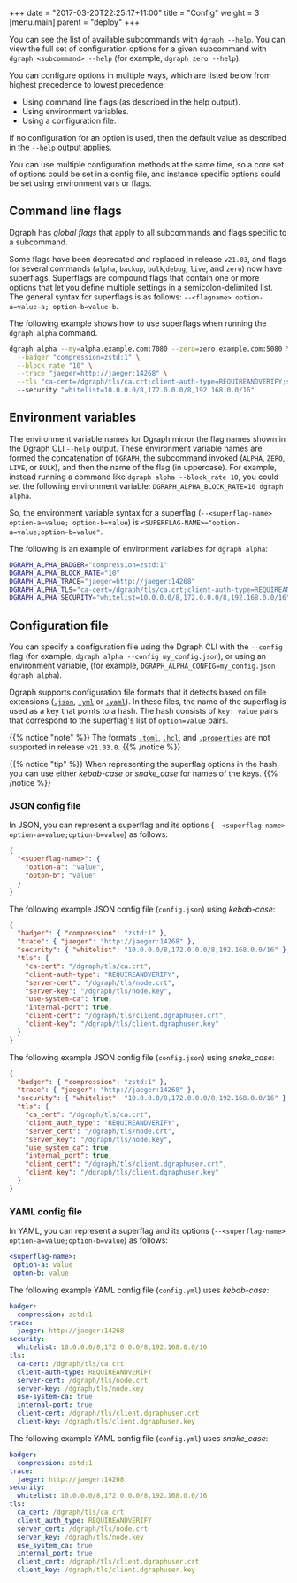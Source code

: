 +++
date = "2017-03-20T22:25:17+11:00"
title = "Config"
weight = 3
[menu.main]
    parent = "deploy"
+++


You can see the list of available subcommands with `dgraph --help`.  You can view the full set of configuration options for a given subcommand with `dgraph <subcommand> --help` (for example, `dgraph zero --help`).

You can configure options in multiple ways, which are listed below from highest precedence to lowest precedence:

- Using command line flags (as described in the help output).
- Using environment variables.
- Using a configuration file.

If no configuration for an option is used, then the default value as described
in the `--help` output applies.

You can use multiple configuration methods at the same time, so a core
set of options could be set in a config file, and instance specific options
could be set using environment vars or flags.

## Command line flags

Dgraph has *global flags* that apply to all subcommands and flags specific to a subcommand.

Some flags have been deprecated and replaced in release `v21.03`, and flags for several commands (`alpha`, `backup`, `bulk`,`debug`, `live`, and `zero`) now have superflags. Superflags are compound flags that contain
one or more options that let you define multiple settings in a semicolon-delimited
list. The general syntax for superflags is as follows: `--<flagname> option-a=value-a; option-b=value-b`.

The following example shows how to use superflags when running the `dgraph alpha` command.

```bash
dgraph alpha --my=alpha.example.com:7080 --zero=zero.example.com:5080 \
  --badger "compression=zstd:1" \
  --block_rate "10" \
  --trace "jaeger=http://jaeger:14268" \
  --tls "ca-cert=/dgraph/tls/ca.crt;client-auth-type=REQUIREANDVERIFY;server-cert=/dgraph/tls/node.crt;server-key=/dgraph/tls/node.key;use-system-ca=true;internal-port=true;client-cert=/dgraph/tls/client.dgraphuser.crt;client-key=/dgraph/tls/client.dgraphuser.key"
  --security "whitelist=10.0.0.0/8,172.0.0.0/8,192.168.0.0/16"
```

## Environment variables

The environment variable names for Dgraph mirror the flag names shown in the Dgraph CLI `--help` output. These environment variable names are formed the concatenation of `DGRAPH`, the subcommand invoked (`ALPHA`, `ZERO`, `LIVE`, or `BULK`), and then the name of the flag (in uppercase). For example, instead running a command like `dgraph alpha --block_rate 10`, you could set the following environment variable: `DGRAPH_ALPHA_BLOCK_RATE=10 dgraph alpha`.

So, the environment variable syntax for a superflag (`--<superflag-name> option-a=value; option-b=value`) is `<SUPERFLAG-NAME>="option-a=value;option-b=value"`.

The following is an example of environment variables for `dgraph alpha`:

```bash
DGRAPH_ALPHA_BADGER="compression=zstd:1"
DGRAPH_ALPHA_BLOCK_RATE="10"
DGRAPH_ALPHA_TRACE="jaeger=http://jaeger:14268"
DGRAPH_ALPHA_TLS="ca-cert=/dgraph/tls/ca.crt;client-auth-type=REQUIREANDVERIFY;server-cert=/dgraph/tls/node.crt;server-key=/dgraph/tls/node.key;use-system-ca=true;internal-port=true;client-cert=/dgraph/tls/client.dgraphuser.crt;client-key=/dgraph/tls/client.dgraphuser.key"
DGRAPH_ALPHA_SECURITY="whitelist=10.0.0.0/8,172.0.0.0/8,192.168.0.0/16"
```

## Configuration file

You can specify a configuration file using the Dgraph CLI with the `--config` flag (for example,
`dgraph alpha --config my_config.json`), or using an environment variable, (for example, `DGRAPH_ALPHA_CONFIG=my_config.json dgraph alpha`).

Dgraph supports configuration file formats that it detects based on file extensions ([`.json`](https://www.json.org/json-en.html), [`.yml`](https://yaml.org/) or [`.yaml`](https://yaml.org/)).  In these files, the name of the superflag is used as a key that points to a hash. The hash consists of `key: value` pairs that correspond to the superflag's list of `option=value` pairs.


{{% notice "note" %}}
The formats [`.toml`](https://toml.io/en/), [`.hcl`](https://github.com/hashicorp/hcl), and [`.properties`](https://en.wikipedia.org/wiki/.properties) are not supported in release `v21.03.0`.
{{% /notice %}}

{{% notice "tip" %}}
When representing the superflag options in the hash, you can use either *kebab-case* or *snake_case* for names of the keys.
{{% /notice %}}

### JSON config file

In JSON, you can represent a superflag and its options (`--<superflag-name>
option-a=value;option-b=value`) as follows:

```json
{
  "<superflag-name>": {
    "option-a": "value",
    "opton-b": "value"
  }
}
```

The following example JSON config file (`config.json`) using *kebab-case*:

```json
{
  "badger": { "compression": "zstd:1" },
  "trace": { "jaeger": "http://jaeger:14268" },
  "security": { "whitelist": "10.0.0.0/8,172.0.0.0/8,192.168.0.0/16" },
  "tls": {
    "ca-cert": "/dgraph/tls/ca.crt",
    "client-auth-type": "REQUIREANDVERIFY",
    "server-cert": "/dgraph/tls/node.crt",
    "server-key": "/dgraph/tls/node.key",
    "use-system-ca": true,
    "internal-port": true,
    "client-cert": "/dgraph/tls/client.dgraphuser.crt",
    "client-key": "/dgraph/tls/client.dgraphuser.key"
  }
}
```

The following example JSON config file (`config.json`) using *snake_case*:

```json
{
  "badger": { "compression": "zstd:1" },
  "trace": { "jaeger": "http://jaeger:14268" },
  "security": { "whitelist": "10.0.0.0/8,172.0.0.0/8,192.168.0.0/16" },
  "tls": {
    "ca_cert": "/dgraph/tls/ca.crt",
    "client_auth_type": "REQUIREANDVERIFY",
    "server_cert": "/dgraph/tls/node.crt",
    "server_key": "/dgraph/tls/node.key",
    "use_system_ca": true,
    "internal_port": true,
    "client_cert": "/dgraph/tls/client.dgraphuser.crt",
    "client_key": "/dgraph/tls/client.dgraphuser.key"
  }
}
```


### YAML config file

In YAML, you can represent a superflag and its options (`--<superflag-name>
option-a=value;option-b=value`) as follows:

```yaml
<superflag-name>:
 option-a: value
 opton-b: value
```

The following example YAML config file (`config.yml`) uses *kebab-case*:

```yaml
badger:
  compression: zstd:1
trace:
  jaeger: http://jaeger:14268
security:
  whitelist: 10.0.0.0/8,172.0.0.0/8,192.168.0.0/16
tls:
  ca-cert: /dgraph/tls/ca.crt
  client-auth-type: REQUIREANDVERIFY
  server-cert: /dgraph/tls/node.crt
  server-key: /dgraph/tls/node.key
  use-system-ca: true
  internal-port: true
  client-cert: /dgraph/tls/client.dgraphuser.crt
  client-key: /dgraph/tls/client.dgraphuser.key
```

The following example YAML config file (`config.yml`) uses *snake_case*:

```yaml
badger:
  compression: zstd:1
trace:
  jaeger: http://jaeger:14268
security:
  whitelist: 10.0.0.0/8,172.0.0.0/8,192.168.0.0/16
tls:
  ca_cert: /dgraph/tls/ca.crt
  client_auth_type: REQUIREANDVERIFY
  server_cert: /dgraph/tls/node.crt
  server_key: /dgraph/tls/node.key
  use_system_ca: true
  internal_port: true
  client_cert: /dgraph/tls/client.dgraphuser.crt
  client_key: /dgraph/tls/client.dgraphuser.key
```
